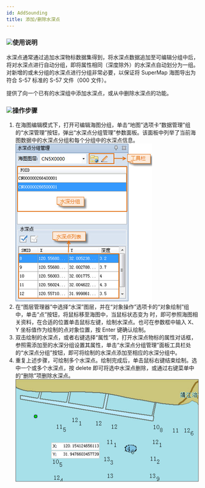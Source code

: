 ```yaml
---
id: AddSounding
title: 添加/删除水深点
---
```

### ![](../../../img/read.gif)使用说明

水深点通常通过追加水深物标数据集得到，将水深点数据追加至可编辑分组中后，将对水深点进行自动分组，即将属性相同（深度除外）的水深点自动划分为一组。对新增的或未分组的水深点进行分组非常必要，以保证将 SuperMap 海图导出为符合 S-57 标准的 S-57 文件（000 文件）。

提供了向一个已有的水深组中添加水深点，或从中删除水深点的功能。

### ![](../../../img/read.gif)操作步骤

1. 在海图编辑模式下，打开可编辑海图分组，单击“地图”选项卡“数据管理”组的“水深管理”按钮，弹出“水深点分组管理”参数面板。该面板中列举了当前海图数据中的水深点分组和每个分组中的水深点信息。  
![](img/SoundingGroup.jpg)  
2. 在“图层管理器”中选择“水深”图层，并在“对象操作”选项卡的“对象绘制”组中，单击“点”按钮，将鼠标移至海图中，当鼠标状态变为 时，即可参照海图相关资料，在合适的位置单击鼠标左键，绘制水深点。也可在参数框中输入 X、Y 坐标值作为绘制的点对象位置，按 Enter 键确认绘制。
3. 双击绘制的水深点，或者右键选择“属性”项，打开水深点物标的属性对话框，参照需添加至的水深分组设置其属性，单击“水深点分组管理”面板工具栏处的“水深点分组”按钮，即可将绘制的水深点添加至相应的水深分组中。
4. 重复上述步骤，可绘制多个水深点。绘制完成后，单击鼠标右键结束绘制。选中一个或多个水深点，按 delete 即可将选中水深点删除，或通过右键菜单中的“删除”项删除水深点。  
![](img/AddSoundingResult.jpg)  
